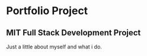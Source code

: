 # Portfolio Project
## MIT Full Stack Development Project

Just a little about myself and what i do.

